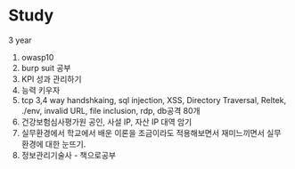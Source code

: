 # Study
3 year

1. owasp10
2. burp suit 공부
3. KPI 성과 관리하기
4. 능력 키우자
5. tcp 3,4 way handshkaing, sql injection, XSS, Directory Traversal, Reltek, ./env, invalid URL, file inclusion, rdp, db공격 80개
6. 건강보험심사평가원 공인, 사설 IP, 자산 IP 대역 암기
7. 실무환경에서 학교에서 배운 이론을 조금이라도 적용해보면서 재미느끼면서 실무 환경에 대한 눈뜨기.
9. 정보관리기술사 - 책으로공부
   
